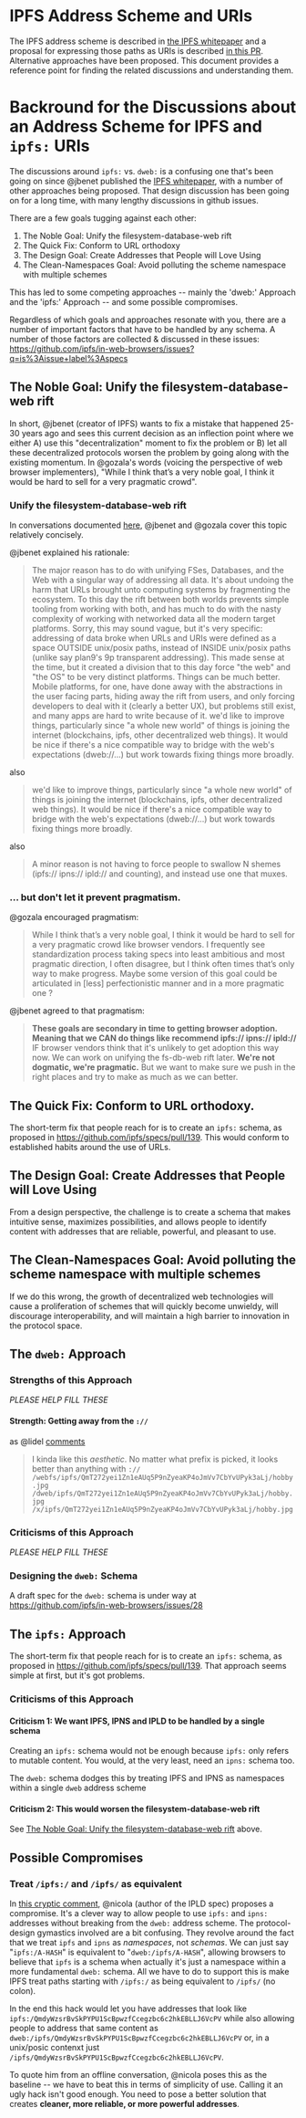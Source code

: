 IPFS Address Scheme and URIs
=================

The IPFS address scheme is described in [the IPFS whitepaper](https://github.com/ipfs/ipfs/blob/master/papers/ipfs-cap2pfs/ipfs-p2p-file-system.pdf?raw=true) and a proposal for expressing those paths as URIs is described [in this PR](https://github.com/ipfs/in-web-browsers/issues/28). Alternative approaches have been proposed. This document provides a reference point for finding the related discussions and understanding them.

# Backround for the Discussions about an Address Scheme for IPFS and `ipfs:` URIs

The discussions around `ipfs:` vs. `dweb:` is a confusing one that's been going on since @jbenet published the [IPFS whitepaper](https://ipfs.io/ipfs/QmR7GSQM93Cx5eAg6a6yRzNde1FQv7uL6X1o4k7zrJa3LX/ipfs.draft3.pdf), with a number of other approaches being  proposed. That design discussion has been going on for a long time, with many lengthy discussions in github issues.

There are a few goals tugging against each other:
1. The Noble Goal: Unify the filesystem-database-web rift
2. The Quick Fix: Conform to URL orthodoxy
3. The Design Goal: Create Addresses that People will Love Using
4. The Clean-Namespaces Goal: Avoid polluting the scheme namespace with multiple schemes

This has led to some competing approaches -- mainly the 'dweb:' Approach and the 'ipfs:' Approach -- and some possible compromises.

Regardless of which goals and approaches resonate with you, there are a number of important factors that have to be handled by any schema.  A number of those factors are collected & discussed in these issues:
https://github.com/ipfs/in-web-browsers/issues?q=is%3Aissue+label%3Aspecs

## The Noble Goal: Unify the filesystem-database-web rift

In short, @jbenet (creator of IPFS) wants to fix a mistake that happened 25-30 years ago and sees this current decision as an inflection point where we either A) use this "decentralization" moment to fix the problem or B) let all these decentralized protocols worsen the problem by going along with the existing momentum. In @gozala's words (voicing the perspective of web browser implementers), "While I think that’s a very noble goal, I think it would be hard to sell for a very pragmatic crowd".

### Unify the filesystem-database-web rift

In conversations documented [here](https://github.com/ipfs/in-web-browsers/issues/4), @jbenet and @gozala cover this topic relatively concisely.

@jbenet explained his rationale:

> The major reason has to do with unifying FSes, Databases, and the Web with a singular way of addressing all data. It's about undoing the harm that URLs brought unto computing systems by fragmenting the ecosystem. To this day the rift between both worlds prevents simple tooling from working with both, and has much to do with the nasty complexity of working with networked data all the modern target platforms. Sorry, this may sound vague, but it's very specific: addressing of data broke when URLs and URIs were defined as a space OUTSIDE unix/posix paths, instead of INSIDE unix/posix paths (unlike say plan9's 9p transparent addressing). This made sense at the time, but it created a division that to this day force "the web" and "the OS" to be very distinct platforms. Things can be much better. Mobile platforms, for one, have done away with the abstractions in the user facing parts, hiding away the rift from users, and only forcing developers to deal with it (clearly a better UX), but problems still exist, and many apps are hard to write because of it. we'd like to improve things, particularly since "a whole new world" of things is joining the internet (blockchains, ipfs, other decentralized web things). It would be nice if there's a nice compatible way to bridge with the web's expectations (dweb://...) but work towards fixing things more broadly.

also

> we'd like to improve things, particularly since "a whole new world" of things is joining the internet (blockchains, ipfs, other decentralized web things). It would be nice if there's a nice compatible way to bridge with the web's expectations (dweb://...) but work towards fixing things more broadly.

also

> A minor reason is not having to force people to swallow N shemes (ipfs:// ipns:// ipld:// and counting), and instead use one that muxes.

### ... but don't let it prevent pragmatism.

@gozala encouraged pragmatism:
> While I think that’s a very noble goal, I think it would be hard to sell for a very pragmatic crowd like browser vendors. I frequently see standardization process taking specs into least ambitious and most pragmatic direction, I often disagree, but I think often times that’s only way to make progress. Maybe some version of this goal could be articulated in [less] perfectionistic manner and in a more pragmatic one ?

@jbenet agreed to that pragmatism:
> **These goals are secondary in time to getting browser adoption. Meaning that we CAN do things like recommend ipfs:// ipns:// ipld://** IF browser vendors think that it's unlikely to get adoption this way now. We can work on unifying the fs-db-web rift later. **We're not dogmatic, we're pragmatic.** But we want to make sure we push in the right places and try to make as much as we can better.

## The Quick Fix: Conform to URL orthodoxy.

The short-term fix that people reach for is to create an `ipfs:` schema, as proposed in https://github.com/ipfs/specs/pull/139. This would conform to established habits around the use of URLs.

## The Design Goal: Create Addresses that People will Love Using

From a design perspective, the challenge is to create a schema that makes intuitive sense, maximizes possibilities, and allows people to identify content with addresses that are reliable, powerful, and pleasant to use.

## The Clean-Namespaces Goal: Avoid polluting the scheme namespace with multiple schemes

If we do this wrong, the growth of decentralized web technologies will cause a proliferation of schemes that will quickly become unwieldy, will discourage interoperability, and will maintain a high barrier to innovation in the protocol space.

## The `dweb:` Approach

### Strengths of this Approach

_PLEASE HELP FILL THESE_
#### Strength: Getting away from the `://`
as @lidel [comments](https://github.com/ipfs/specs/pull/153#discussion_r104291285)
> I kinda like this _aesthetic_. No matter what prefix is picked, it looks better than anything with `://`
> `/webfs/ipfs/QmT272yei1Zn1eAUq5P9nZyeaKP4oJmVv7CbYvUPyk3aLj/hobby.jpg`
> `/dweb/ipfs/QmT272yei1Zn1eAUq5P9nZyeaKP4oJmVv7CbYvUPyk3aLj/hobby.jpg`
> `/x/ipfs/QmT272yei1Zn1eAUq5P9nZyeaKP4oJmVv7CbYvUPyk3aLj/hobby.jpg`


### Criticisms of this Approach
_PLEASE HELP FILL THESE_

### Designing the `dweb:` Schema

A draft spec for the `dweb:` schema is under way at https://github.com/ipfs/in-web-browsers/issues/28

## The `ipfs:` Approach

The short-term fix that people reach for is to create an `ipfs:` schema, as proposed in https://github.com/ipfs/specs/pull/139. That approach seems simple at first, but it's got problems.

### Criticisms of this Approach

#### Criticism 1: We want IPFS, IPNS and IPLD to be handled by a single schema
Creating an `ipfs:` schema would not be enough because `ipfs:` only refers to mutable content. You would, at the very least, need an `ipns:` schema too.

The `dweb:` schema dodges this by treating IPFS and IPNS as namespaces within a single `dweb` address scheme

#### Criticism 2: This would worsen the filesystem-database-web rift
See [The Noble Goal: Unify the filesystem-database-web rift](#the-noble-goal-unify-the-filesystem-database-web-rift) above.

## Possible Compromises

### Treat `/ipfs:/` and `/ipfs/` as equivalent

In [this cryptic comment](https://github.com/ipfs/in-web-browsers/issues/28#issuecomment-281135393), @nicola (author of the IPLD spec) proposes a compromise. It's a clever way to allow people to use `ipfs:` and `ipns:` addresses without breaking from the `dweb:` address scheme. The protocol-design gymastics involved are a bit confusing. They revolve around the fact that we treat `ipfs` and `ipns` as _namespaces_, not _schemas_. We can just say "`ipfs:/A-HASH`" is equivalent to "`dweb:/ipfs/A-HASH`", allowing browsers to believe that `ipfs` is a schema when actually it's just a namespace within a more fundamental `dweb:` schema. All we have to do to support this is make IPFS treat paths starting with `/ipfs:/` as being equivalent to `/ipfs/` (no colon).

In the end this hack would let you have addresses that look like `ipfs:/QmdyWzsrBvSkPYPU1ScBpwzfCcegzbc6c2hkEBLLJ6VcPV` while also allowing people to address that same content as `dweb:/ipfs/QmdyWzsrBvSkPYPU1ScBpwzfCcegzbc6c2hkEBLLJ6VcPV` or, in a unix/posic contenxt just `/ipfs/QmdyWzsrBvSkPYPU1ScBpwzfCcegzbc6c2hkEBLLJ6VcPV`.

To quote him from an offline conversation, @nicola poses this as the baseline -- we have to beat this in terms of simplicity of use. Calling it an ugly hack isn't good enough. You need to pose a better solution that creates **cleaner, more reliable, or more powerful addresses**.
